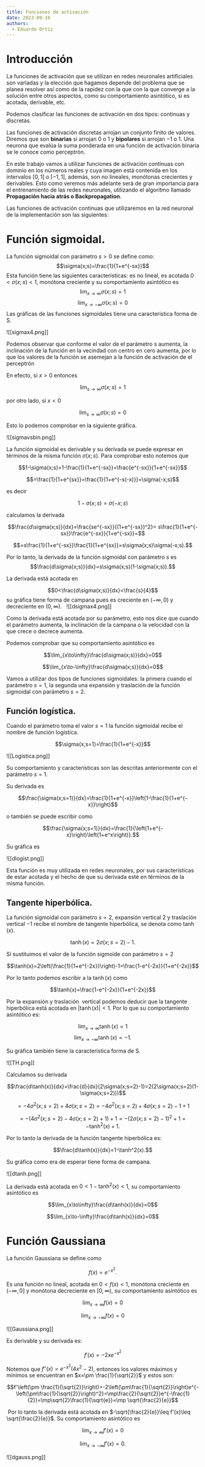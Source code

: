 ```yaml
---
title: Funciones de activación
date: 2023-09-16
authors:
  - Eduardo Ortiz
---
```

# Introducción

La funciones de activación que se utilizan en redes neuronales artificiales son variadas y la elección que hagamos depende del problema que se planea resolver así como de la rapidez con la que con la que converge a la solución entre otros aspectos, como su comportamiento asintótico, si es acotada, derivable, etc.

Podemos clasificar las funciones de activación en dos tipos: continuas y discretas.

Las funciones de activación discretas arrojan un conjunto finito de valores. Diremos que son **binarias** si arrojan $0$ o $1$ y **bipolares** si arrojan $−1$ o $1$. Una neurona que evalúa la suma ponderada en una función de activación binaria se le conoce como perceptrón.

En este trabajo vamos a utilizar funciones de activación continuas con dominio en los números reales y cuya imagen está contenida en los intervalos $[0, 1]$ o $[−1, 1]$, además, son no lineales, monótonas crecientes y derivables. Esto como veremos más adelante será de gran importancia para el entrenamiento de las redes neuronales, utilizando el algoritmo llamado **Propagación hacia atrás o Backpropagation**.

Las funciones de activación continuas que utilizaremos en la red neuronal de la implementación son las siguientes:

# Función sigmoidal.

La función sigmoidal con parámetro $s > 0$ se define como:
$$\sigma(x;s)=\frac{1}{1+e^{-sx}}$$
Esta función tiene las siguientes características: es no lineal, es acotada $0 < \sigma(x; s) < 1$, monótona creciente y su comportamiento asintótico es
$$\lim_{x\to\infty}\sigma(x;s)=1$$
$$\lim_{x\to-\infty}\sigma(x;s)=0$$
Las gráficas de las funciones sigmoidales tiene una característica forma de S.

![[sigmax4.png]]

Podemos observar que conforme el valor de el parámetro s aumenta, la inclinación de la función en la vecindad con centro en cero aumenta, por lo que los valores de la función se asemejan a la función de activación de el perceptrón

En efecto, si $x > 0$ entonces

$$\lim_{s\to\infty}\sigma(x;s)=1$$

por otro lado, si $x < 0$

$$\lim_{s\to\infty}\sigma(x;s)=0$$

Esto lo podemos comprobar en la siguiente gráfica.

![[sigmavsbin.png]]

La función sigmoidal es derivable y su derivada se puede expresar en términos de la misma función $\sigma(x; s)$. Para comprobar esto notemos que

$$1-\sigma(x;s)=1-\frac{1}{1+e^{-sx}}=\frac{e^{-sx}}{1+e^{-sx}}$$

$$=\frac{1}{1+e^{sx}}=\frac{1}{1+e^{-s(-x)}}=\sigma(-x;s)$$

es decir

$$1-\sigma(x;s)=\sigma(-x;s)$$

calculamos la derivada

$$\frac{d\sigma(x;s)}{dx}=\frac{se^{-sx}}{(1+e^{-sx})^2}= s\frac{1}{1+e^{-sx}}\frac{e^{-sx}}{1+e^{-sx}}=$$

$$=s\frac{1}{1+e^{-sx}}\frac{1}{1+e^{sx}}=s\sigma(x;s)\sigma(-x;s).$$

Por lo tanto, la derivada de la función sigmoidal con parámetro $s$ es
  $$\frac{d\sigma(x;s)}{dx}=s\sigma(x;s)(1-\sigma(x;s)).$$

La derivada está acotada en 

$$0<\frac{d\sigma(x;s)}{dx}<\frac{s}{4}$$
su gráfica tiene forma de campana pues es creciente en $(−\infty, 0)$ y decreciente en $(0,\infty)$.
  ![[dsigmax4.png]]

Como la derivada está acotada por su parámetro, esto nos dice que cuando el parámetro aumenta, la inclinación de la campana o la velocidad con la que crece o decrece aumenta.

Podemos comprobar que su comportamiento asintótico es

$$\lim_{x\to\infty}\frac{d\sigma(x;s)}{dx}=0$$

$$\lim_{x\to-\infty}\frac{d\sigma(x;s)}{dx}=0$$

Vamos a utilizar dos tipos de funciones sigmoidales: la primera cuando el parámetro $s = 1$, la segunda una expansión y traslación de la función sigmoidal con parámetro $s = 2$.
## Función logística.

Cuando el parámetro toma el valor $s = 1$ la función sigmoidal recibe el nombre de función logística.

$$\sigma(x;s=1)=\frac{1}{1+e^{-x}}$$

![[Logistica.png]]

Su comportamiento y características son las descritas anteriormente con el parámetro $s = 1$.

Su derivada es

$$\frac{\sigma(x;s=1)}{dx}=\frac{1}{1+e^{-x}}\left(1-\frac{1}{1+e^{-x}}\right)$$

o también se puede escribir como

$$\frac{\sigma(x;s=1)}{dx}=\frac{1}{\left(1+e^{-x}\right)\left(1+e^x\right)}.$$

Su gráfica es

![[dlogist.png]]

Esta función es muy utilizada en redes neuronales, por sus características de estar acotada y el hecho de que su derivada esté en términos de la misma función.

## Tangente hiperbólica.

La función sigmoidal con parámetro $s = 2$, expansión vertical $2$ y traslación vertical $−1$ recibe el nombre de tangente hiperbólica, se denota como $\tanh(x)$.

$$\tanh(x)=2\sigma(x;s=2)-1.$$

Si sustituimos el valor de la función sigmoide con parámetro $s=2$

$$\tanh(x)=2\left(\frac{1}{1+e^{-2x}}\right)-1=\frac{1-e^{-2x}}{1+e^{-2x}}$$

Por lo tanto podemos escribir a la $\tanh(x)$ como

$$\tanh(x)=\frac{1-e^{-2x}}{1+e^{-2x}}$$

Por la expansión y traslación  vertical podemos deducir que la tangente hiperbólica está acotada en $|\tanh(x)|<1$. Por lo que su comportamiento asintótico es:

$$\displaystyle\lim_{x\to\infty}\tanh(x)=1$$
$$\displaystyle\lim_{x\to-\infty}\tanh(x)=-1.$$

Su gráfica también tiene la característica forma de S.

![[TH.png]]

Calculamos su derivada

$$\frac{d\tanh(x)}{dx}=\frac{d}{dx}(2\sigma(x;s=2)-1)=2(2\sigma(x;s=2)(1-\sigma(x;s=2)))$$

$$=-4\sigma^2(x;s=2)+4\sigma(x;s=2)=-4\sigma^2(x;s=2)+4\sigma(x;s=2)-1+1$$

$$=-(4\sigma^2(x;s=2)-4\sigma(x;s=2)+1)+1=-(2\sigma(x;s=2)-1)^2+1=-\tanh^2(x)+1.$$

Por lo tanto la derivada de la función tangente hiperbólica es:

$$\frac{d\tanh(x)}{dx}=1-\tanh^2(x).$$

Su gráfica como era de esperar tiene forma de campana.

![[dtanh.png]]

La derivada está acotada en $0<1-\tanh^2(x)<1$, su comportamiento asintótico es

$$\lim_{x\to\infty}\frac{d\tanh(x)}{dx}=0$$

$$\lim_{x\to-\infty}\frac{d\tanh(x)}{dx}=0$$

# Función Gaussiana

La función Gaussiana se define como

$$f(x)=e^{-x^2}.$$

Es una función no lineal, acotada en $0<f(x)<1$, monótona creciente en $(-\infty,0]$ y monótona decreciente en $[0,\infty)$, su comportamiento asintótico es

$$\lim_{x\to\infty}f(x)=0$$

$$\lim_{x\to-\infty}f(x)=0$$

![[Gaussiana.png]]

Es derivable y su derivada es:

$$f'(x)=-2xe^{-x^2}$$

Notemos que $f''(x)=e^{-x^2}(4x^2-2)$, entonces los valores máximos y mínimos se encuentran en $x=\pm \frac{1}{\sqrt{2}}$ y estos son:

$$f'\left(\pm \frac{1}{\sqrt{2}}\right)=-2\left(\pm\frac{1}{\sqrt{2}}\right)e^{-\left(\pm\frac{1}{\sqrt{2}}\right)^2}=\mp\frac{2}{\sqrt{2}}e^{-\frac{1}{2}}=\mp\sqrt{2}\frac{1}{\sqrt{e}}=\mp \sqrt{\frac{2}{e}}$$

 Por lo tanto la derivada está acotada en $-\sqrt{\frac{2}{e}}\leq f'(x)\leq \sqrt{\frac{2}{e}}$.
Su comportamiento asintótico es

$$\displaystyle\lim_{x\to\infty}f'(x)=0$$

$$\displaystyle\lim_{x\to-\infty}f'(x)=0.$$

![[dgauss.png]]